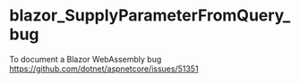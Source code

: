 # blazor_SupplyParameterFromQuery_bug
To document a Blazor WebAssembly bug
https://github.com/dotnet/aspnetcore/issues/51351